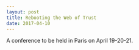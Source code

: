 ```yaml
---
layout: post
title: Rebooting the Web of Trust
date: 2017-04-10
---
```


A conference to be held in Paris on April 19-20-21.



